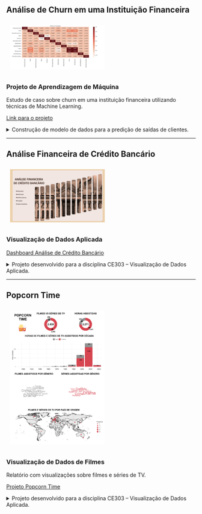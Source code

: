 ## Análise de Churn em uma Instituição Financeira

  <div style="text-align: left;">
    <img src="other-projects/ml.png" width="50%" style="padding:10px;">
  </div>

### Projeto de Aprendizagem de Máquina

Estudo de caso sobre churn em uma instituição financeira utilizando técnicas de Machine Learning.

[Link para o projeto](https://raymz1990.github.io/Projeto_MachineLearning/)

<details style="margin-bottom:10px;">
  <summary>
    Construção de modelo de dados para a predição de saídas de clientes.
  </summary>
  
  **Autores**: Leonardo Gonçalves Fischer e Raymundo Eduardo Pilz

  **PDF do Projeto**: [Análise de Churn](other-projects/ANÁLISE_DE_CHURN_EM_UMA_INSTITUIÇÃO_FINANCEIRA.pdf)
  
  **Problemática**: A taxa de churn em uma instituição financeira, que mede a perda de clientes ao longo do tempo, impacta diretamente a receita e a satisfação. Este estudo visa analisar e compreender os fatores que contribuem para o churn e propor estratégias para sua redução.

  **Objetivos**:
  - Análise exploratória dos indicadores e características dos clientes.
  - Identificar variáveis com maior correlação com o churn.
  - Construir modelos de predição de churn usando Machine Learning.
  - Comparar modelos e propor recomendações estratégicas para redução da taxa de churn.

  **Fonte de Dados**: Disponível em [Kaggle](https://www.kaggle.com/datasets/radheshyamkollipara/bank-customer-churn).

  Este trabalho foi desenvolvido na disciplina *CE329 - Aprendizagem de Máquina* (2023), sob orientação do professor **Eduardo Vargas Ferreira**, Universidade Federal do Paraná (UFPR).
</details>

---

## Análise Financeira de Crédito Bancário

  <div style="text-align: left;">
    <img src="other-projects/german-data.png" width="50%" style="padding:10px;">
  </div>

### Visualização de Dados Aplicada

[Dashboard Análise de Crédito Bancário](https://app.powerbi.com/view?r=eyJrIjoiN2Y1M2IyMzgtN2E1Zi00MGY4LTg0NWMtMzY2MjdiZmZlMmE3IiwidCI6ImMzN2IzN2EzLWU5ZTItNDJmOS1iYzY3LTRiOWI3MzhlMWRmMCJ9)

<details style="margin-bottom:10px;">
  <summary>
    Projeto desenvolvido para a disciplina CE303 – Visualização de Dados Aplicada.
  </summary>

  **Escopo e Dados**: Participação em um processo seletivo para uma grande empresa financeira. Foi fornecido o dataset Statlog (German Credit Data) para análise de crédito, disponível em [UCI Machine Learning Repository](https://archive.ics.uci.edu/dataset/144/statlog+german+credit+data).

  **Tarefa**: Construir um dashboard que visualize os resultados mais relevantes e documente o processo de criação.

  Trabalho realizado no 2º período (2023) sob orientação do professor **Anderson Ara** pela Universidade Federal do Paraná (UFPR).
</details>

---

## Popcorn Time

  <div style="text-align: left;">
    <img src="other-projects/Desafio3.png" width="50%" style="padding:10px;">
  </div>

### Visualização de Dados de Filmes

Relatório com visualizações sobre filmes e séries de TV.

[Projeto Popcorn Time](https://raymz1990.github.io/CE303-Popcorn-Time/)

<details style="margin-bottom:10px;">
  <summary>
    Projeto desenvolvido para a disciplina CE303 – Visualização de Dados Aplicada.
</summary>

- **Projeto disponível também no PowerBI**: 
  - [IMDB Watchlist](https://app.powerbi.com/view?r=eyJrIjoiOGVlMzIzMjktOGZjNi00YWZkLWE1OTMtNGI3NDM3NmI1MjQwIiwidCI6ImMzN2IzN2EzLWU5ZTItNDJmOS1iYzY3LTRiOWI3MzhlMWRmMCJ9)
  
</details>

